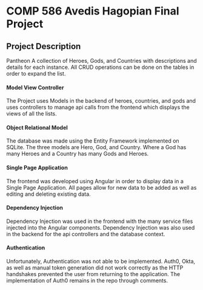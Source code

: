 # COMP 586 Avedis Hagopian Final Project 

<h2>Project Description</h2>
Pantheon
A collection of Heroes, Gods, and Countries with descriptions and details for each instance. All CRUD operations can be done on the tables in order to expand the list.

<h4>Model View Controller</h4>
The Project uses Models in the backend of heroes, countries, and gods and uses controllers to manage api calls from the frontend which displays the views of all the lists.

<h4>Object Relational Model</h4>
The database was made using the Entity Framework implemented on SQLite. The three models are Hero, God, and Country. Where a God has many Heroes and a Country has many Gods and Heroes.

<h4>Single Page Application</h4>
The frontend was developed using Angular in order to display data in a Single Page Application. All pages allow for new data to be added as well as editing and deleting existing data.

<h4>Dependency Injection</h4>
Dependency Injection was used in the frontend with the many service files injected into the Angular components. Dependency Injection was also used in the backend for the api controllers and the database context.

<h4>Authentication</h4>
Unfortunately, Authentication was not able to be implemented. Auth0, Okta, as well as manual token generation did not work correctly as the HTTP handshakes prevented the user from returning to the application. The implementation of Auth0 remains in the repo through comments.
